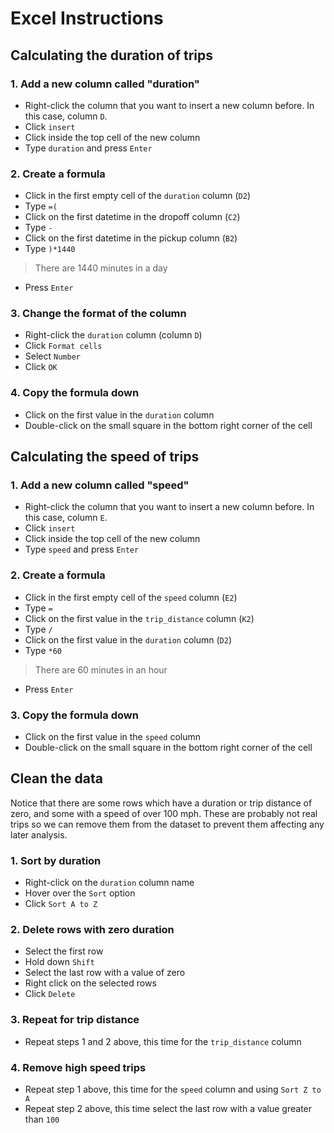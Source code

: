# Excel Instructions

## Calculating the duration of trips

### 1. Add a new column called "duration"

- Right-click the column that you want to insert a new column before. In this case, column `D`.
- Click `insert`
- Click inside the top cell of the new column
- Type `duration` and press `Enter`

### 2. Create a formula

- Click in the first empty cell of the `duration` column (`D2`)
- Type `=(`
- Click on the first datetime in the dropoff column (`C2`)
- Type `-`
- Click on the first datetime in the pickup column (`B2`)
- Type `)*1440` 
> There are 1440 minutes in a day
- Press `Enter`

### 3. Change the format of the column
- Right-click the `duration` column (column `D`)
- Click `Format cells`
- Select `Number`
- Click `OK`

### 4. Copy the formula down

- Click on the first value in the `duration` column
- Double-click on the small square in the bottom right corner of the cell

## Calculating the speed of trips

### 1. Add a new column called "speed"

- Right-click the column that you want to insert a new column before. In this case, column `E`.
- Click `insert`
- Click inside the top cell of the new column
- Type `speed` and press `Enter`

### 2. Create a formula

- Click in the first empty cell of the `speed` column (`E2`)
- Type `=`
- Click on the first value in the `trip_distance` column (`K2`)
- Type `/`
- Click on the first value in the `duration` column (`D2`)
- Type `*60` 
> There are 60 minutes in an hour
- Press `Enter`

### 3. Copy the formula down

- Click on the first value in the `speed` column
- Double-click on the small square in the bottom right corner of the cell

## Clean the data

Notice that there are some rows which have a duration or trip distance of zero, and some with a speed of over 100 mph. These are probably not real trips so we can remove them from the dataset to prevent them affecting any later analysis. 

### 1. Sort by duration

- Right-click on the `duration` column name
- Hover over the `Sort` option
- Click `Sort A to Z`

### 2. Delete rows with zero duration

- Select the first row
- Hold down `Shift`
- Select the last row with a value of zero
- Right click on the selected rows
- Click `Delete`

### 3. Repeat for trip distance

- Repeat steps 1 and 2 above, this time for the `trip_distance` column

### 4. Remove high speed trips

- Repeat step 1 above, this time for the `speed` column and using `Sort Z to A`
- Repeat step 2 above, this time select the last row with a value greater than `100`